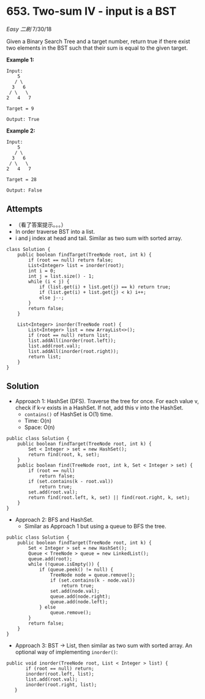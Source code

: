 # 653. Two-sum IV - input is a BST
*Easy* *二刷*
7/30/18

Given a Binary Search Tree and a target number, return true if there exist two elements in the BST such that their sum is equal to the given target.

**Example 1:**
```
Input:
    5
   / \
  3   6
 / \   \
2   4   7

Target = 9

Output: True
```
**Example 2:**
```
Input:
    5
   / \
  3   6
 / \   \
2   4   7

Target = 28

Output: False
```
## Attempts
* （看了答案提示。。。）
* In order traverse BST into a list.
* i and j index at head and tail. Similar as two sum with sorted array.
```
class Solution {
    public boolean findTarget(TreeNode root, int k) {
        if (root == null) return false;
        List<Integer> list = inorder(root);
        int i = 0;
        int j = list.size() - 1;
        while (i < j) {
            if (list.get(i) + list.get(j) == k) return true;
            if (list.get(i) + list.get(j) < k) i++;
            else j--;
        }
        return false;
    }

    List<Integer> inorder(TreeNode root) {
        List<Integer> list = new ArrayList<>();
        if (root == null) return list;
        list.addAll(inorder(root.left));
        list.add(root.val);
        list.addAll(inorder(root.right));
        return list;
    }
}
```

## Solution
* Approach 1: HashSet (DFS). Traverse the tree for once. For each value v, check if k-v exists in a HashSet. If not, add this v into the HashSet.
  - ```contains()``` of HashSet is O(1) time.
  - Time: O(n)
  - Space: O(n)
```
public class Solution {
    public boolean findTarget(TreeNode root, int k) {
        Set < Integer > set = new HashSet();
        return find(root, k, set);
    }
    public boolean find(TreeNode root, int k, Set < Integer > set) {
        if (root == null)
            return false;
        if (set.contains(k - root.val))
            return true;
        set.add(root.val);
        return find(root.left, k, set) || find(root.right, k, set);
    }
}
```
* Approach 2: BFS and HashSet.
  - Similar as Approach 1 but using a queue to BFS the tree.
```
public class Solution {
    public boolean findTarget(TreeNode root, int k) {
        Set < Integer > set = new HashSet();
        Queue < TreeNode > queue = new LinkedList();
        queue.add(root);
        while (!queue.isEmpty()) {
            if (queue.peek() != null) {
                TreeNode node = queue.remove();
                if (set.contains(k - node.val))
                    return true;
                set.add(node.val);
                queue.add(node.right);
                queue.add(node.left);
            } else
                queue.remove();
        }
        return false;
    }
}
```
* Approach 3: BST -> List, then similar as two sum with sorted array.
An optional way of implementing ```inorder()```:
```
public void inorder(TreeNode root, List < Integer > list) {
       if (root == null) return;
       inorder(root.left, list);
       list.add(root.val);
       inorder(root.right, list);
   }
```   
